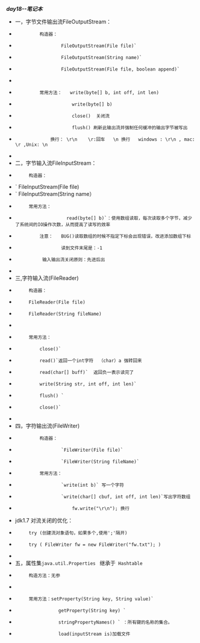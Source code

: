 ***day18--笔记本***

 * 一，字节文件输出流FileOutputStream：
 *              构造器：
 *                      FileOutputStream(File file)`
 *                      FileOutputStream(String name)`
 *                      FileOutputStream(File file, boolean append)`
 * 
 *              常用方法：   write(byte[] b, int off, int len)
 *                          write(byte[] b)
 *                          close()  关闭流
 *                          flush() 刷新此输出流并强制任何缓冲的输出字节被写出
 *                  换行： \r\n    \r:回车   \n 换行   windows : \r\n , mac: \r ,Unix: \n
 *
 * 二，字节输入流FileInputStream：
 *          构造器：
 * `            FileInputStream(File file)
 * `            FileInputStream(String name）
 *          常用方法：
 *                        read(byte[] b)`：使用数组读取，每次读取多个字节，减少了系统间的IO操作次数，从而提高了读写的效率
 *              注意：   BUG()读取数组的时候不指定下标会出现错误，改进添加数组下标
 *                      读到文件末尾是：-1
 *               输入输出流关闭原则：先进后出
 *
 * 三,字符输入流(FileReader)
 *          构造器：
 *          FileReader(File file)
 *          FileReader(String fileName)
 *
 *          常用方法：
 *              close()`
 *              read()`返回一个int字符  （char）a 强转回来
 *              read(char[] buff)`  返回负一表示读完了
 *              write(String str, int off, int len)`
 *              flush() `
 *              close()`
 *
 * 四，字符输出流(FileWriter)
 *              构造器：
 *                      `FileWriter(File file)`
 *                      `FileWriter(String fileName)`
 *              常用方法：
 *                      `write(int b)` 写一个字符
 *                      `write(char[] cbuf, int off, int len)`写出字符数组
 *                      	fw.write("\r\n"); 换行
 *  jdk1.7 对流关闭的优化：
 *          try (创建流对象语句，如果多个,使用';'隔开)
 *          try ( FileWriter fw = new FileWriter("fw.txt"); )
 *
 * 五，属性集`java.util.Properties ` 继承于` Hashtable`
 *          构造方法：无参
 *
 *          常用方法：setProperty(String key, String value)`
 *                     getProperty(String key) `
 *                     stringPropertyNames() ` ：所有键的名称的集合。
 *                     load(inputStream is)加载文件